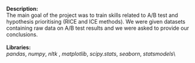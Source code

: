 **Description:**\
The main goal of the project was to train skills related to A/B test and hypothesis prioritising (RICE and ICE methods). We were given datasets containing raw data on A/B test results and we were asked to provide our conclusions.\
\
**Libraries:**\
*pandas*, *numpy*, *nltk* , *matplotlib*, *scipy.stats*, *seaborn*, *statsmodels*\

